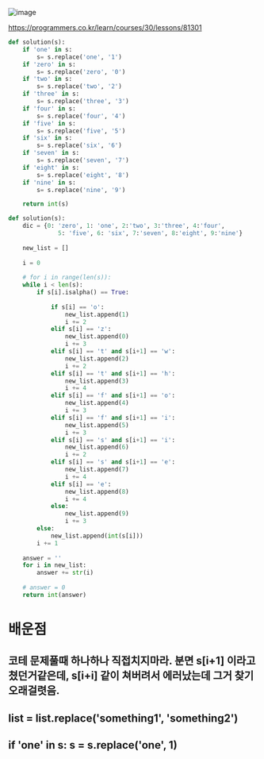 ![image](https://user-images.githubusercontent.com/84604563/152625313-949e2aa0-d8f1-4ba1-ade7-3362d1a84c53.png)

https://programmers.co.kr/learn/courses/30/lessons/81301

```python
def solution(s):
    if 'one' in s:
        s= s.replace('one', '1')
    if 'zero' in s:
        s= s.replace('zero', '0')
    if 'two' in s:
        s= s.replace('two', '2')
    if 'three' in s:
        s= s.replace('three', '3')
    if 'four' in s:
        s= s.replace('four', '4')
    if 'five' in s:
        s= s.replace('five', '5')
    if 'six' in s:
        s= s.replace('six', '6')
    if 'seven' in s:
        s= s.replace('seven', '7')
    if 'eight' in s:
        s= s.replace('eight', '8')
    if 'nine' in s:
        s= s.replace('nine', '9')

    return int(s)
```

```python
def solution(s):
    dic = {0: 'zero', 1: 'one', 2:'two', 3:'three', 4:'four', 
              5: 'five', 6: 'six', 7:'seven', 8:'eight', 9:'nine'}
    
    new_list = []
    
    i = 0
    
    # for i in range(len(s)):
    while i < len(s):
        if s[i].isalpha() == True:
            
            if s[i] == 'o':
                new_list.append(1)
                i += 2
            elif s[i] == 'z':
                new_list.append(0)
                i += 3
            elif s[i] == 't' and s[i+1] == 'w':
                new_list.append(2)
                i += 2
            elif s[i] == 't' and s[i+1] == 'h':
                new_list.append(3)
                i += 4
            elif s[i] == 'f' and s[i+1] == 'o':
                new_list.append(4)
                i += 3
            elif s[i] == 'f' and s[i+1] == 'i':
                new_list.append(5)
                i += 3
            elif s[i] == 's' and s[i+1] == 'i':
                new_list.append(6)
                i += 2
            elif s[i] == 's' and s[i+1] == 'e':
                new_list.append(7)
                i += 4
            elif s[i] == 'e':
                new_list.append(8)
                i += 4
            else:
                new_list.append(9)
                i += 3
        else:
            new_list.append(int(s[i]))
        i += 1
        
    answer = ''
    for i in new_list:
        answer += str(i)
    
    # answer = 0
    return int(answer)
```
# 배운점
## 코테 문제풀때 하나하나 직접치지마라. 분면 s[i+1] 이라고 쳤던거같은데, s[i+i] 같이 쳐버려서 에러났는데 그거 찾기 오래걸렷음.
## list = list.replace('something1', 'something2')
## if 'one' in s:   s = s.replace('one', 1)
